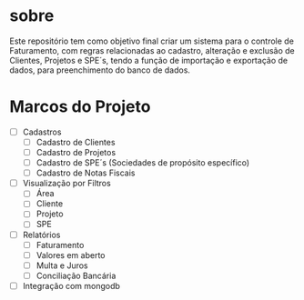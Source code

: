 # sobre

Este repositório tem como objetivo final criar um sistema para o controle de Faturamento, com regras relacionadas ao cadastro, alteração e exclusão de Clientes, Projetos e SPE´s, tendo a função de importação e exportação de dados, para preenchimento do banco de dados.

# Marcos do Projeto
- [ ] Cadastros
    - [ ]  Cadastro de Clientes
    - [ ]  Cadastro de Projetos
    - [ ]  Cadastro de SPE´s (Sociedades de propósito específico)
    - [ ]  Cadastro de Notas Fiscais
- [ ]  Visualização por Filtros
    - [ ] Área
    - [ ] Cliente
    - [ ] Projeto
    - [ ] SPE
- [ ]  Relatórios
    - [ ]  Faturamento
    - [ ]  Valores em aberto
    - [ ]  Multa e Juros
    - [ ]  Conciliação Bancária
- [ ]  Integração com mongodb
